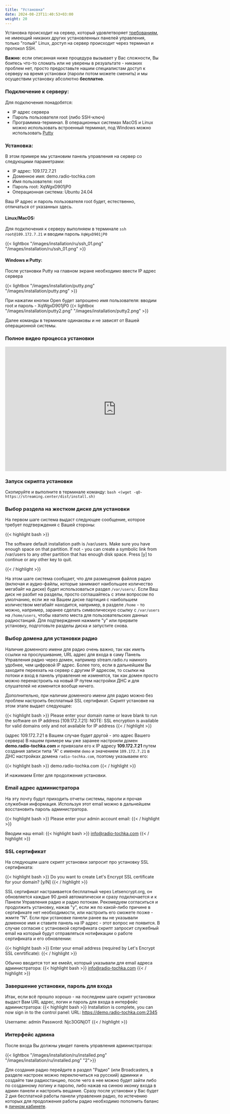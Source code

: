 ```yaml
---
title: "Установка"
date: 2024-08-23T11:40:53+03:00
weight: 20
---
```


Установка происходит на сервер, который удовлетворяет [требованиям](/docs/system/system_requirements), не имеющий никаких других установленных панелей управления, только "голый" Linux, доступ на сервер происходит через терминал и протокол SSH.

**Важно**: если описанная ниже процедура вызывает у Вас сложности, Вы боитесь что-то сломать или не уверены в резуальтате - никаких проблем нет, просто предоставьте нашим специалистам доступ к серверу на время установки (пароли потом можете сменить) и мы осуществим установку абсолютно **бесплатно**.

### Подключение к серверу:
Для подключения понадобятся:
- IP адрес сервера
- Пароль пользователя root (либо SSH-ключ)
- Программма-терминал. В операционных системах MacOS и Linux можно использовать встроенный терминал, под Windows можно использовать [Putty](https://www.putty.org/)

### Установка:
В этом примере мы установим панель управления на сервер со следующими параметрами:
- IP адрес: 109.172.7.21
- Доменное имя: demo.radio-tochka.com
- Имя пользователя: root
- Пароль root: XqWgxD901jP0
- Операционная система: Ubuntu 24.04

Ваш IP адрес и пароль пользователя root будет, естественно, отличаться от указанных здесь.


#### Linux/MacOS: 
Для подключения к серверу выполняем в терминале `ssh root@109.172.7.21` и вводим пароль `XqWgxD901jP0`

{{< lightbox "/images/installation/ru/ssh_01.png" "/images/installation/ru/ssh_01.png" >}}

#### Windows и Putty: 

После установки Putty на главном экране необходимо ввести IP адрес сервера

{{< lightbox "/images/installation/putty.png" "/images/installation/putty.png" >}}

При нажатии кнопки Open будет запрошено имя пользователя: вводим root и пароль - XqWgxD901jP0
{{< lightbox "/images/installation/putty2.png" "/images/installation/putty2.png" >}}

Далее команды в терминале одинаковы и не зависят от Вашей операционной системы.

### Полное видео процесса установки

<iframe width="720" height="405" src="https://rutube.ru/play/embed/26efe7a3aed816dcbf1db1325c14457c" frameBorder="0" allow="clipboard-write; autoplay" webkitAllowFullScreen mozallowfullscreen allowFullScreen></iframe>


### Запуск скрипта установки
Скопируйте и выполните в терминале команду: `bash <(wget -qO- https://streaming.center/dist/install.sh)`

### Выбор раздела на жестком диске для установки
На первом шаге система выдаст следующее сообщение, которое требует подтверждения с Вашей стороны:

{{< highlight bash  >}}

The software default installation path is /var/users. Make sure you have enough space on that partition. 
If not - you can create a symbolic link from /var/users to any other partition that has enough disk space. 
Press [y] to continue or any other key to quit.

{{< / highlight >}}


На этом шаге система сообщает, что для размещения файлов радио (включая и аудио-файлы, которые занимают наибольшее количество мегабайт на диске) будет использоваться раздел `/var/users/`.
Если Ваш диск не разбит на разделы, просто соглашайтесь с этим вопросом по умолчанию, если же на Вашем диске партиция с наибольшем количеством мегабайт находится, например,  в разделе `/home` - то можно, например, заранее сделать символическую ссылку с `/var/users` на `/home/users`, чтобы хватило места для пользовательских данных радиостанций.
Для подтверждения нажмите "y" или прервите установку, подготовьте разделы диска и запустите снова.

### Выбор домена для установки радио
Наличие доменного имени для радио очень важно, так как иметь ссылки на прослушивание, URL адрес для входа в саму Панель Управления радио через домен, например stream.radio.ru намного удобнее, чем цифровой IP адрес. 
Более того, если в дальнейшем Вы заходите переехать на сервер с другим IP адресом, то ссылки на потоки и вход в панель управления не изменятся, так как домен просто можно перенастроить на новый IP путем настройки ДНС и для слушателей не изменится вообще ничего.

Дополнительно, при наличии доменного имени для радио можно без проблем настроить бесплатный SSL сертификат.
Скрипт установке на этом этапе выдает следующее:

{{< highlight bash  >}}
Please enter your domain name or leave blank to run the software on IP address [109.172.7.21]:
NOTE: SSL encryption is available for valid domains only and not available for IP address
{{< / highlight >}}

(адрес 109.172.7.21 в Вашем случае будет другой - это адрес Вашего сервера)
В нашем примере мы уже заранее настроили домен **demo.radio-tochka.com** и привязали его к IP адресу **109.172.7.21** путем создания записи типа "А" с именем `demo` и значением `109.172.7.21` в ДНС настройках домена `radio-tochka.com`, поэтому указываем его:

{{< highlight bash  >}}
demo.radio-tochka.com
{{< / highlight >}}

И нажимаем Enter для продолжения установки.

### Email адрес администратора
На эту почту будут приходить отчеты системы, пароли и прочая служебная информация. Используя этот email можно в дальнейшем восстановить пароль администратора.

{{< highlight bash  >}}
Please enter your admin account email:
{{< / highlight >}}

Вводим наш email:
{{< highlight bash  >}}
info@radio-tochka.com
{{< / highlight >}}

### SSL сертификат
На следующем шаге скрипт установки запросит про установку SSL сертификата:

{{< highlight bash  >}}
Do you want to create Let's Encrypt SSL certificate for your domain? [y/N] 
{{< / highlight >}}

SSL сертификат настраивается бесплатный через Letsencrypt.org, он обновляется каждые 90 дней автоматически и сразу подключается и к Панели Управления радио и радио потокам. Рекомедуем согласиться и продолжить установку, нажав "y", если же по какой-либо причине в сертификате нет необходимости, или настроить его сможете позже - жмите "N".
Если при установке панели ранее вы не указывали доменное имя и ставите панель на IP адрес - этот вопрос не появится.
В случае согласия с установкой сертификата скрипт запросит служебный email на который будут отправляться нотификации о работе сертификата и его обновлении:

{{< highlight bash  >}}
Enter your email address (required by Let's Encrypt SSL cenrtificate): 
{{< / highlight >}}

Обычно вводится тот же емейл, который указывали для email адреса администратора:
{{< highlight bash  >}}
info@radio-tochka.com
{{< / highlight >}}


### Завершение установки, пароль для входа
Итак, если всё прошло хорошо - на последнем шаге скрипт установки выдаст Вам URL адрес, логин и пароль для входа в интерфейс администратора:
{{< highlight bash  >}}
Installation is complete, you can now sign in to the control panel:
URL: https://demo.radio-tochka.com:2345

Username: admin
Password: Njc3OGNjOT
{{< / highlight >}}

### Интерфейс админа
После входа Вы должны увидет панель управления администратора:

{{< lightbox "/images/installation/ru/installed.png" "/images/installation/ru/installed.png" "2">}}


Для создания радио перейдите в раздел "Радио" (или Broadcasters, в разделе настроек можно переключиться на русский) админки и создайте там радиостанцию, после чего в нее можно будет зайти либо по созданному логину и паролю, либо нажав на синюю иконку входа в админ панели и настроить вещание. Сразу после установки у Вас будет 2 дня бесплатной работы панели управления радио, по истечению которых для продолжения работы радио необходимо пополнить баланс в [личном кабинете](https://app.radio-tochka.com/).